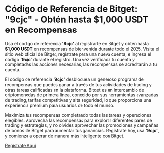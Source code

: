# Código de Referencia de Bitget: "9cjc" - Obtén hasta $1,000 USDT en Recompensas

Usa el código de referencia **'9cjc'** al registrarte en Bitget y obtén hasta **$1,000 USDT** en recompensas de bienvenida durante todo el 2025. Visita el sitio web oficial de Bitget, regístrate para una nueva cuenta, e ingresa el código **'9cjc'** durante el registro. Una vez verificada tu cuenta y completadas las acciones necesarias, las recompensas se acreditarán a tu cuenta.

El código de referencia **'9cjc'** desbloquea un generoso programa de recompensas que puedes ganar a través de tus actividades de trading y otras tareas calificadas en la plataforma. Bitget es un intercambio de criptomonedas de primera línea, conocido por sus herramientas avanzadas de trading, tarifas competitivas y alta seguridad, lo que proporciona una experiencia premium para usuarios de todo el mundo.

Maximiza tus recompensas completando todas las tareas y operaciones elegibles. Aprovecha las recompensas para explorar diferentes pares de trading y estrategias, y no olvides aprovechar las promociones y campañas de bonos de Bitget para aumentar tus ganancias. Regístrate hoy, usa **'9cjc'**, y comienza a operar de manera más inteligente con Bitget.

[Regístrate Aquí](https://partner.bitget.com/bg/AJV46Q)
